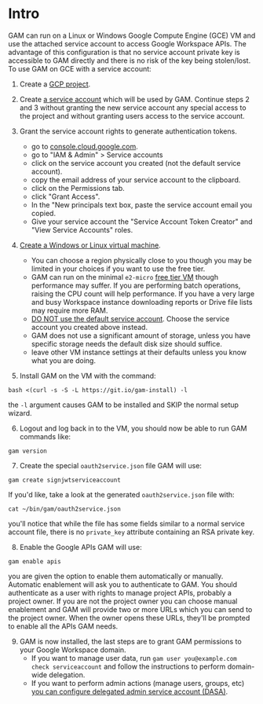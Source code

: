 # Intro
GAM can run on a Linux or Windows Google Compute Engine (GCE) VM and use the attached service account to access Google Workspace APIs. The advantage of this configuration is that no service account private key is accessible to GAM directly and there is no risk of the key being stolen/lost. To use GAM on GCE with a service account:

1. Create a [GCP project](https://cloud.google.com/resource-manager/docs/creating-managing-projects).

2. Create [a service account](https://cloud.google.com/iam/docs/creating-managing-service-accounts) which will be used by GAM. Continue steps 2 and 3 without granting the new service account any special access to the project and without granting users access to the service account.

3. Grant the service account rights to generate authentication tokens.
   * go to [console.cloud.google.com](https://console.cloud.google.com).
   * go to "IAM & Admin" > Service accounts
   * click on the service account you created (not the default service account).
   * copy the email address of your service account to the clipboard.
   * click on the Permissions tab.
   * click "Grant Access".
   * In the "New principals text box, paste the service account email you copied.
   * Give your service account the "Service Account Token Creator" and "View Service Accounts" roles.

4. [Create a Windows or Linux virtual machine](https://cloud.google.com/compute/docs/instances/create-start-instance).
   * You can choose a region physically close to you though you may be limited in your choices if you want to use the free tier.
   * GAM can run on the minimal `e2-micro` [free tier VM](https://cloud.google.com/free/docs/free-cloud-features#compute) though performance may suffer. If you are performing batch operations, raising the CPU count will help performance. If you have a very large and busy Workspace instance downloading reports or Drive file lists may require more RAM.
   * [DO NOT use the default service account](https://cloud.google.com/iam/docs/best-practices-service-accounts#single-purpose). Choose the service account you created above instead.
   * GAM does not use a significant amount of storage, unless you have specific storage needs the default disk size should suffice.
   * leave other VM instance settings at their defaults unless you know what you are doing.

5. Install GAM on the VM with the command:
```
bash <(curl -s -S -L https://git.io/gam-install) -l
```
the `-l` argument causes GAM to be installed and SKIP the normal setup wizard.

6. Logout and log back in to the VM, you should now be able to run GAM commands like:
```
gam version
```

7. Create the special `oauth2service.json` file GAM will use:
```
gam create signjwtserviceaccount
```
If you'd like, take a look at the generated ```oauth2service.json``` file with:
```
cat ~/bin/gam/oauth2service.json
```
you'll notice that while the file has some fields similar to a normal service account file, there is no `private_key` attribute containing an RSA private key.

8. Enable the Google APIs GAM will use:
```
gam enable apis
```
you are given the option to enable them automatically or manually. Automatic enablement will ask you to authenticate to GAM. You should authenticate as a user with rights to manage project APIs, probably a project owner. If you are not the project owner you can choose manual enablement and GAM will provide two or more URLs which you can send to the project owner. When the owner opens these URLs, they'll be prompted to enable all the APIs GAM needs.

9. GAM is now installed, the last steps are to grant GAM permissions to your Google Workspace domain.
   * If you want to manage user data, run ```gam user you@example.com check serviceaccount``` and follow the instructions to perform domain-wide delegation.
   * If you want to perform admin actions (manage users, groups, etc) [you can configure delegated admin service account (DASA)](https://github.com/GAM-team/GAM/wiki/Using-GAM-with-a-delegated-admin-service-account-(DASA)).
